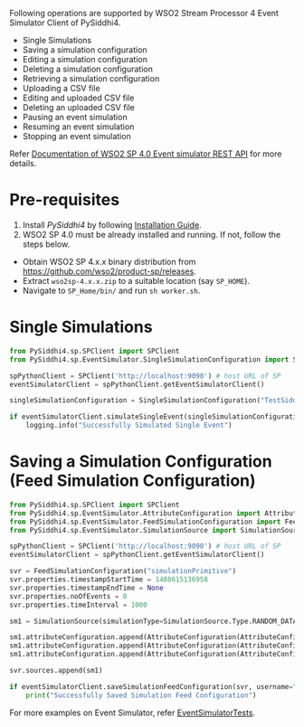 Following operations are supported by WSO2 Stream Processor 4 Event Simulator Client of PySiddhi4.

* Single Simulations
* Saving a simulation configuration
* Editing a simulation configuration
* Deleting a simulation configuration
* Retrieving a simulation configuration
* Uploading a CSV file
* Editing and uploaded CSV file
* Deleting an uploaded CSV file
* Pausing an event simulation
* Resuming an event simulation
* Stopping an event simulation

Refer [Documentation of WSO2 SP 4.0 Event simulator REST API](https://docs.wso2.com/display/SP400/Simulating+Events) for more details.

# Pre-requisites
1. Install _PySiddhi4_ by following [Installation Guide](Installation-Guide).
2. WSO2 SP 4.0 must be already installed and running. If not, follow the steps below.
  - Obtain WSO2 SP 4.x.x binary distribution from https://github.com/wso2/product-sp/releases.
  - Extract `wso2sp-4.x.x.zip` to a suitable location (say `SP_HOME`).
  - Navigate to `SP_Home/bin/` and run `sh worker.sh`.

# Single Simulations
```python
from PySiddhi4.sp.SPClient import SPClient
from PySiddhi4.sp.EventSimulator.SingleSimulationConfiguration import SingleSimulationConfiguration

spPythonClient = SPClient('http://localhost:9090') # host URL of SP
eventSimulatorClient = spPythonClient.getEventSimulatorClient()

singleSimulationConfiguration = SingleSimulationConfiguration("TestSiddhiApp","FooStream",[None, 9, 45])

if eventSimulatorClient.simulateSingleEvent(singleSimulationConfiguration, username="admin", password="admin"):
    logging.info("Successfully Simulated Single Event")
```

# Saving a Simulation Configuration (Feed Simulation Configuration)
```python
from PySiddhi4.sp.SPClient import SPClient
from PySiddhi4.sp.EventSimulator.AttributeConfiguration import AttributeConfiguration
from PySiddhi4.sp.EventSimulator.FeedSimulationConfiguration import FeedSimulationConfiguration
from PySiddhi4.sp.EventSimulator.SimulationSource import SimulationSource

spPythonClient = SPClient('http://localhost:9090') # host URL of SP
eventSimulatorClient = spPythonClient.getEventSimulatorClient()

svr = FeedSimulationConfiguration("simulationPrimitive")
svr.properties.timestampStartTime = 1488615136958
svr.properties.timestampEndTime = None
svr.properties.noOfEvents = 8
svr.properties.timeInterval = 1000

sm1 = SimulationSource(simulationType=SimulationSource.Type.RANDOM_DATA_SIMULATION, streamName="FooStream", siddhiAppName="TestSiddhiApp", timestampInterval=5)

sm1.attributeConfiguration.append(AttributeConfiguration(AttributeConfiguration.Type.PRIMITIVE_BASED, length=10))
sm1.attributeConfiguration.append(AttributeConfiguration(AttributeConfiguration.Type.PRIMITIVE_BASED, min=35000, max=30000, precision=2))
sm1.attributeConfiguration.append(AttributeConfiguration(AttributeConfiguration.Type.PRIMITIVE_BASED, min=150, max=300))

svr.sources.append(sm1)

if eventSimulatorClient.saveSimulationFeedConfiguration(svr, username="admin", password="admin"):
    print("Successfully Saved Simulation Feed Configuration")
```

For more examples on Event Simulator, refer [EventSimulatorTests](https://github.com/wso2/PySiddhi/blob/master/Tests/SPTests/EventSimulatorTests.py).